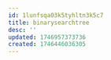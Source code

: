 ```yaml
---
id: 1lunfsqa03k5tyhltn3k5c7
title: binarysearchtree
desc: ''
updated: 1746957373736
created: 1746446036305
---
```


